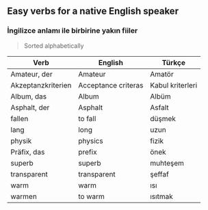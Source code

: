 ## Easy verbs for a native English speaker
### İngilizce anlamı ile birbirine yakın fiiler

> Sorted alphabetically

Verb | English | Türkçe
--- | --- | ---
Amateur, der | Amateur | Amatör
Akzeptanzkriterien | Acceptance criteras | Kabul kriterleri
Album, das | Album | Albüm
Asphalt, der | Asphalt | Asfalt
fallen | to fall | düşmek
lang | long | uzun
physik | physics | fizik
Präfix, das | prefix | önek
superb | superb | muhteşem
transparent | transparent | şeffaf
warm | warm | ısı
warmen | to warm | ısıtmak
